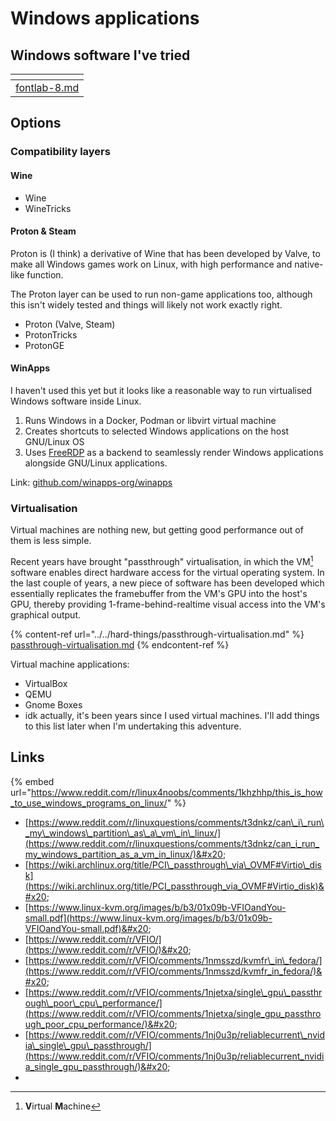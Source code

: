 # Windows applications

## Windows software I've tried

<table data-view="cards"><thead><tr><th data-type="content-ref"></th></tr></thead><tbody><tr><td><a href="fontlab-8.md">fontlab-8.md</a></td></tr></tbody></table>

## Options

### Compatibility layers

#### Wine

* Wine
* WineTricks

#### Proton & Steam

Proton is (I think) a derivative of Wine that has been developed by Valve, to make all Windows games work on Linux, with high performance and native-like function.

The Proton layer can be used to run non-game applications too, although this isn't widely tested and things will likely not work exactly right.

* Proton (Valve, Steam)
* ProtonTricks
* ProtonGE

#### WinApps

I haven't used this yet but it looks like a reasonable way to run virtualised Windows software inside Linux.

1. Runs Windows in a Docker, Podman or libvirt virtual machine
2. Creates shortcuts to selected Windows applications on the host GNU/Linux OS
3. Uses [FreeRDP](https://www.freerdp.com/) as a backend to seamlessly render Windows applications alongside GNU/Linux applications.

Link: [github.com/winapps-org/winapps](https://github.com/winapps-org/winapps)&#x20;

### Virtualisation

Virtual machines are nothing new, but getting good performance out of them is less simple.

Recent years have brought "passthrough" virtualisation, in which the VM[^1] software enables direct hardware access for the virtual operating system. In the last couple of years, a new piece of software has been developed which essentially replicates the framebuffer from the VM's GPU into the host's GPU, thereby providing 1-frame-behind-realtime visual access into the VM's graphical output.&#x20;

{% content-ref url="../../hard-things/passthrough-virtualisation.md" %}
[passthrough-virtualisation.md](../../hard-things/passthrough-virtualisation.md)
{% endcontent-ref %}

Virtual machine applications:

* VirtualBox
* QEMU
* Gnome Boxes
* idk actually, it's been years since I used virtual machines. I'll add things to this list later when I'm undertaking this adventure.



## Links

{% embed url="https://www.reddit.com/r/linux4noobs/comments/1khzhhp/this_is_how_to_use_windows_programs_on_linux/" %}

* [https://www.reddit.com/r/linuxquestions/comments/t3dnkz/can\_i\_run\_my\_windows\_partition\_as\_a\_vm\_in\_linux/](https://www.reddit.com/r/linuxquestions/comments/t3dnkz/can_i_run_my_windows_partition_as_a_vm_in_linux/)&#x20;
* [https://wiki.archlinux.org/title/PCI\_passthrough\_via\_OVMF#Virtio\_disk](https://wiki.archlinux.org/title/PCI_passthrough_via_OVMF#Virtio_disk)&#x20;
* [https://www.linux-kvm.org/images/b/b3/01x09b-VFIOandYou-small.pdf](https://www.linux-kvm.org/images/b/b3/01x09b-VFIOandYou-small.pdf)&#x20;
* [https://www.reddit.com/r/VFIO/](https://www.reddit.com/r/VFIO/)&#x20;
* [https://www.reddit.com/r/VFIO/comments/1nmsszd/kvmfr\_in\_fedora/](https://www.reddit.com/r/VFIO/comments/1nmsszd/kvmfr_in_fedora/)&#x20;
* [https://www.reddit.com/r/VFIO/comments/1njetxa/single\_gpu\_passthrough\_poor\_cpu\_performance/](https://www.reddit.com/r/VFIO/comments/1njetxa/single_gpu_passthrough_poor_cpu_performance/)&#x20;
* [https://www.reddit.com/r/VFIO/comments/1nj0u3p/reliablecurrent\_nvidia\_single\_gpu\_passthrough/](https://www.reddit.com/r/VFIO/comments/1nj0u3p/reliablecurrent_nvidia_single_gpu_passthrough/)&#x20;
*

[^1]: **V**irtual **M**achine
